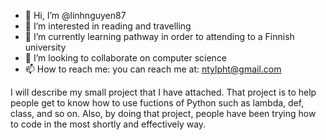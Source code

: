 - 👋 Hi, I’m @linhnguyen87
- 👀 I’m interested in reading and travelling
- 🌱 I’m currently learning pathway in order to attending to a Finnish university
- 💞️ I’m looking to collaborate on computer science
- 📫 How to reach me: you can reach me at: ntylpht@gmail.com

I will describe my small project that I have attached. That project is to help people get to know how to use fuctions of Python such as lambda, def, class, and so on. Also, by doing that project, people have been trying how to code in the most shortly and effectively way.
